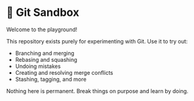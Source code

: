 # 🧪 Git Sandbox

Welcome to the playground!

This repository exists purely for experimenting with Git. Use it to try out:
- Branching and merging
- Rebasing and squashing
- Undoing mistakes
- Creating and resolving merge conflicts
- Stashing, tagging, and more

Nothing here is permanent. Break things on purpose and learn by doing.
